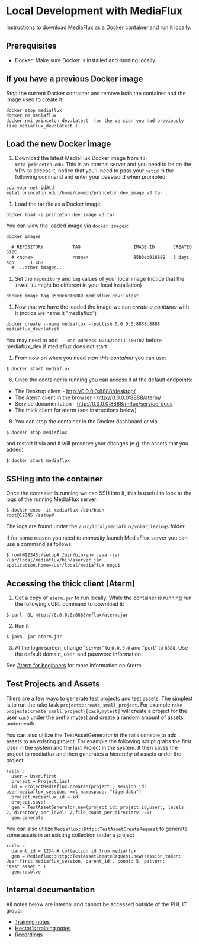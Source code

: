 # Local Development with MediaFlux

Instructions to download MediaFlux as a Docker container and run it locally.

## Prerequisites

* Docker: Make sure Docker is installed and running locally.


## If you have a previous Docker image

Stop the current Docker container and remove both the container and the image used to create it:

```
docker stop mediaflux
docker rm mediaflux
docker rmi princeton_dev:latest  (or the version you had previously like mediaflux_dev:latest )
```

## Load the new Docker image

1. Download the latest MediaFlux Docker image from `td-meta.princeton.edu`. This is an internal server and you need to be on the VPN to access it, notice that you'll need to pass your `netid` in the following command and enter your password when prompted:

```
scp your-net-id@td-meta1.princeton.edu:/home/common/princeton_dev_image_v3.tar .
```

1. Load the tar file as a Docker image:

```
docker load -i princeton_dev_image_v3.tar
```

You can view the loaded image via `docker images`:

```
docker images

  # REPOSITORY           TAG                    IMAGE ID       CREATED         SIZE
  # <none>               <none>                 85b0eb016889   3 days ago      1.4GB
  # ...other images...
```

1. Set the `repository` and `tag` values of your local image (notice that the `IMAGE ID` might be different in your local installation)

```
docker image tag 85b0eb016889 mediaflux_dev:latest
```

1. Now that we have the loaded the image we can _create a container_ with it (notice we name it "mediaflux")

```
docker create --name mediaflux --publish 0.0.0.0:8888:8888 mediaflux_dev:latest
```

You may need to add ` --mac-address 02:42:ac:11:00:02` before mediaflux_dev if mediaflux does not start

1. From now on when you need _start this container_ you can use:

```
$ docker start mediaflux
```

6. Once the container is running you can access it at the default endpoints:

  * The Desktop client - http://0.0.0.0:8888/desktop/
  * The Aterm client in the browser - http://0.0.0.0:8888/aterm/
  * Service documentation - http://0.0.0.0:8888/mflux/service-docs
  * The thick client for aterm (see instructions below)


8. You can stop the container in the Docker dashboard or via

```
$ docker stop mediaflux
```

and restart it via and it will preserve your changes (e.g. the assets that you added)

```
$ docker start mediaflux
```


## SSHing into the container

Once the container is running we can SSH into it, this is useful to look at the logs of the running MediaFlux server:

```
$ docker exec -it mediaflux /bin/bash
root@12345:/setup#
```

The logs are found under the `/usr/local/mediaflux/volatile/logs` folder.

If for some reason you need to _manually_ launch MediaFlux server you can use a command as follows:

```
$ root@12345:/setup# /usr/bin/env java -jar /usr/local/mediaflux/bin/aserver.jar application.home=/usr/local/mediaflux nogui
```

## Accessing the thick client (Aterm)

1. Get a copy of `aterm.jar` to run locally.  While the container is running run the following cURL command to download it:

```
$ curl -OL http://0.0.0.0:8888/mflux/aterm.jar
```

2. Run it

```
$ java -jar aterm.jar
```

3. At the login screen, change "server" to `0.0.0.0` and "port" to `8888`.  Use the default domain, user, and password information.

See [Aterm for beginners](aterm_101.md) for more information on Aterm.

## Test Projects and Assets

There are a few ways to generate test projects and test assets.  The simplest is to run the rake task `projects:create_small_project`.  For example `rake projects:create_small_project\[cac9,mytest]` will create a project for the user `cac9` under the prefix mytest and create a random amount of assets underneath.

You can also utilize the TestAssetGenerator in the rails console to add assets to an existing project.  For example the following script grabs the first User in the system and the last Project in the system.  It then saves the project to mediaflux and then generates a hierarchy of assets under the project.

```
rails c
  user = User.first
  project = Project.last
  id = ProjectMediaflux.create!(project:, session_id: user.mediaflux_session, xml_namespace: "tigerdata")
  project.mediaflux_id = id
  project.save!
  gen = TestAssetGenerator.new(project_id: project.id,user:, levels: 2, directory_per_level: 2,file_count_per_directory: 20)
  gen.generate
```

You can also utilize `Mediaflux::Http::TestAssetCreateRequest` to generate some assets in an existing collection under a project

```
rails c
  parent_id = 1234 # collection id from mediaflux
  gen = Mediaflux::Http::TestAssetCreateRequest.new(session_token: User.first.mediaflux_session, parent_id:, count: 5, pattern: "test_asset_" )
  gen.resolve
```

## Internal documentation

All notes below are internal and cannot be accessed outside of the PUL IT group.

* [Training notes](https://drive.google.com/drive/folders/1kG6oJBnGqOUdM2cHKPxCOC9fBmAJ7iDo)
* [Hector's training notes](https://drive.google.com/drive/folders/1HGPp43OcGikdZmr3Wd4tgdpY6m1y_PCx)
* [Recordings](https://drive.google.com/drive/folders/19EGm7s7UxOMCCdRRXSscUIkya_gF9Zgs)
